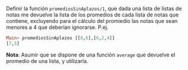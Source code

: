 Definir la función ```promediosSinAplazos/1```, que dada una lista de listas de notas me devuelve la lista de los promedios de cada lista de notas que contiene, excluyendo para el cálculo del promiedio las notas que sean menores a 4 que deberían ignorarse.
P.ej.

```haskell
Main> promediosSinAplazos [[8,6],[6,2,4]]
[7,5]
```

**Nota**: Asumir que se dispone de una función `average` que devuelve el promedio de una lista, y utilizarla.
